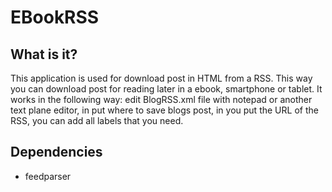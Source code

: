 # EBookRSS
## What is it?
This application is used for download post in HTML from a RSS. This way you can download post for reading later in a ebook, smartphone or tablet. It works in the following way: edit BlogRSS.xml file with notepad or another text plane editor, in <path> put where to save blogs post, in <blog> you put the URL of the RSS, you can add all <blog> labels that you need.

## Dependencies
- feedparser
